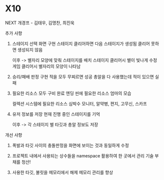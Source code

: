 # X10
NEXT 개경프 - 김태우, 김명찬, 최진욱

추가 사항
1. 스테이지 선택 화면 구현
	스테이지 클리어하면 다음 스테이지가 생성됨
	클리어 못하면 생성되지 않음

	이후 ->	별자리 모양에 맞춰 스테이지를 배치
		스테이지 클리어시 별이 빛나게 수정
		게임 클리어시 별자리의 모양이 나타남

2. 승리/패배 판정 구현
	적을 모두 무찌르면 성공
	총알을 다 사용했는데 적이 있으면 실패

3. 필요한 리소스 모두 구비 완료
	엔딩 씬에 필요한 리소스
		엄마의 모습

	컬렉션 시스템에 필요한 리소스
		심박수 모니터, 알약병, 편지, 고무신, 스카프

4. 유저 정보를 저장
	현재 진행 중인 스테이지를 기억

	이후 -> 각 스테이지 별 타깃과 총알 정보도 저장	

개선 사항
1. 폭발과 타깃 사이의 충돌판정을 화면에 보이는 것과 동일하게 수정

2. 프로젝트 내에서 사용되는 상수들을 namespace 활용하여 한 곳에서 관리
	기술 부채를 청산!

3. 사용한 타깃, 불릿을 메모리에서 해제
	메모리 관리를 향상
